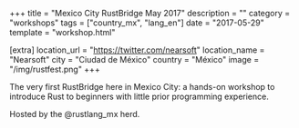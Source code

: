 +++
title = "Mexico City RustBridge May 2017"
description = ""
category = "workshops"
tags = ["country_mx", "lang_en"]
date = "2017-05-29"
template = "workshop.html"

[extra]
location_url = "https://twitter.com/nearsoft"
location_name = "Nearsoft"
city = "Ciudad de México"
country = "México"
image = "/img/rustfest.png"
+++


The very first RustBridge here in Mexico City: a hands-on workshop to introduce Rust to beginners with little prior programming experience.

Hosted by the @rustlang_mx herd.
